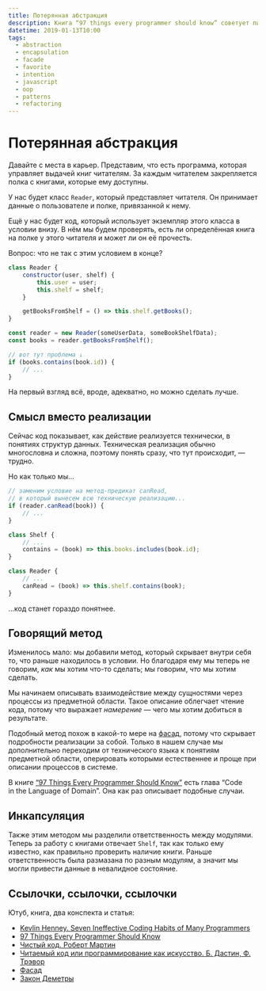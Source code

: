 ```yaml
---
title: Потерянная абстракция
description: Книга “97 things every programmer should know” советует писать код в понятиях предметной области. Показываю на примере, в чём плюсы такого подхода.
datetime: 2019-01-13T10:00
tags:
  - abstraction
  - encapsulation
  - facade
  - favorite
  - intention
  - javascript
  - oop
  - patterns
  - refactoring
---
```


# Потерянная абстракция

Давайте с места в карьер. Представим, что есть программа, которая управляет выдачей книг читателям. За каждым читателем закрепляется полка с книгами, которые ему доступны.

У нас будет класс `Reader`, который представляет читателя. Он принимает данные о пользователе и полке, привязанной к нему.

Ещё у нас будет код, который использует экземпляр этого класса в условии внизу. В нём мы будем проверять, есть ли определённая книга на полке у этого читателя и может ли он её прочесть.

Вопрос: что не так с этим условием в конце?

```js
class Reader {
	constructor(user, shelf) {
		this.user = user;
		this.shelf = shelf;
	}

	getBooksFromShelf = () => this.shelf.getBooks();
}

const reader = new Reader(someUserData, someBookShelfData);
const books = reader.getBooksFromShelf();

// вот тут проблема ↓
if (books.contains(book.id)) {
	// ...
}
```

На первый взгляд всё, вроде, адекватно, но можно сделать лучше.

## Смысл вместо реализации

Сейчас код показывает, как действие реализуется технически, в понятиях структур данных. Техническая реализация обычно многословна и сложна, поэтому понять сразу, что тут происходит, — трудно.

Но как только мы...

```js
// заменим условие на метод-предикат canRead,
// в который вынесем всю техническую реализацию...
if (reader.canRead(book)) {
	// ...
}

class Shelf {
	// ...
	contains = (book) => this.books.includes(book.id);
}

class Reader {
	// ...
	canRead = (book) => this.shelf.contains(book);
}
```

...код станет гораздо понятнее.

## Говорящий метод

Изменилось мало: мы добавили метод, который скрывает внутри себя то, что раньше находилось в условии. Но благодаря ему мы теперь не говорим, _как_ мы хотим что-то сделать; мы говорим, _что_ мы хотим сделать.

Мы начинаем описывать взаимодействие между сущностями через процессы из предметной области. Такое описание облегчает чтение кода, потому что выражает _намерение_ — чего мы хотим добиться в результате.

Подобный метод похож в какой-то мере на [фасад](https://github.com/kamranahmedse/design-patterns-for-humans#-facade), потому что скрывает подробности реализации за собой. Только в нашем случае мы дополнительно переходим от технического языка к понятиям предметной области, оперировать которыми естественнее и проще при описании процессов в системе.

В книге [“97 Things Every Programmer Should Know”](https://97-things-every-x-should-know.gitbooks.io/97-things-every-programmer-should-know/content/ru/) есть глава “Code in the Language of Domain”. Она как раз описывает подобные случаи.

## Инкапсуляция

Также этим методом мы разделили ответственность между модулями. Теперь за работу с книгами отвечает `Shelf`, так как только ему известно, как правильно проверить наличие книги. Раньше ответственность была размазана по разным модулям, а значит мы могли привести данные в невалидное состояние.

## Ссылочки, ссылочки, ссылочки

Ютуб, книга, два конспекта и статья:

- [Kevlin Henney. Seven Ineffective Coding Habits of Many Programmers](https://youtu.be/ZsHMHukIlJY?t=2036)
- [97 Things Every Programmer Should Know](https://www.amazon.com/Things-Every-Programmer-Should-Know/dp/0596809484)
- [Чистый код. Роберт Мартин](/blog/clean-code/)
- [Читаемый код или программирование как искусство. Б. Дастин, Ф. Трэвор](/blog/the-art-of-readable-code/)
- [Фасад](https://github.com/kamranahmedse/design-patterns-for-humans#-facade)
- [Закон Деметры](https://ru.wikipedia.org/wiki/Закон_Деметры)
